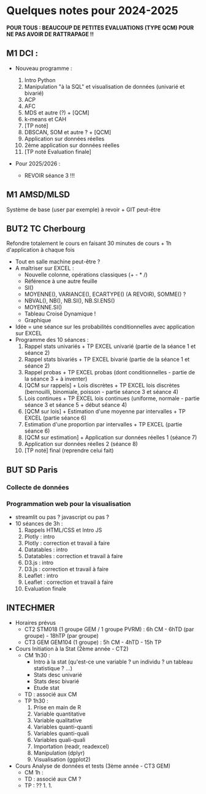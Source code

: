 # Quelques notes pour 2024-2025

**POUR TOUS : BEAUCOUP DE PETITES EVALUATIONS (TYPE QCM) POUR NE PAS AVOIR DE RATTRAPAGE !!**

## M1 DCI : 

- Nouveau programme :
    1. Intro Python
    2. Manipulation "à la SQL" et visualisation de données (univarié et bivarié)
    3. ACP
    4. AFC
    5. MDS et autre (?) + [QCM]
    6. k-means et CAH
    7. [TP noté]
    8. DBSCAN, SOM et autre ? + [QCM]
    9. Application sur données réelles
    10. 2ème application sur données réelles
    11. [TP noté Evaluation finale]
    
- Pour 2025/2026 :
    - REVOIR séance 3 !!!

## M1 AMSD/MLSD

Système de base (user par exemple) à revoir + GIT peut-être

## BUT2 TC Cherbourg 

Refondre totalement le cours en faisant 30 minutes de cours + 1h d'application à chaque fois

- Tout en salle machine peut-être ?
- A maîtriser sur EXCEL :
    - Nouvelle colonne, opérations classiques (+ - * /)
    - Référence à une autre feuille
    - SI()
    - MOYENNE(), VARIANCE(), ECARTYPE() (A REVOIR), SOMME() ?
    - NBVAL(), NB(), NB.SI(), NB.SI.ENS()
    - MOYENNE.SI()
    - Tableau Croisé Dynamique !
    - Graphique
- Idée = une séance sur les probabilités conditionnelles avec application sur EXCEL
- Programme des 10 séances :
    1. Rappel stats univariés + TP EXCEL univarié (partie de la séance 1 et séance 2)
    2. Rappel stats bivariés + TP EXCEL bivarié (partie de la séance 1 et séance 2)
    3. Rappel probas + TP EXCEL probas (dont conditionnelles - partie de la séance 3 + à inventer)
    4. [QCM sur rappels] + Lois discrètes + TP EXCEL lois discrètes (bernouilli, binomiale, poisson - partie séance 3 et séance 4)
    5. Lois continues + TP EXCEL lois continues (uniforme, normale - partie séance 3 et séance 5 + début séance 4)
    6. [QCM sur lois] + Estimation d'une moyenne par intervalles + TP EXCEL (partie séance 6)
    7. Estimation d'une proportion par intervalles + TP EXCEL (partie séance 6)
    8. [QCM sur estimation] + Application sur données réelles 1 (séance 7)
    9. Application sur données réelles 2 (séance 8)
    10. [TP noté] final (reprendre celui fait)

## BUT SD Paris

### Collecte de données

### Programmation web pour la visualisation

- streamlit ou pas ? javascript ou pas ?
- 10 séances de 3h :
    1. Rappels HTML/CSS et Intro JS
    1. Plotly : intro
    1. Plotly : correction et travail à faire
    1. Datatables : intro
    1. Datatables : correction et travail à faire
    1. D3.js : intro
    1. D3.js : correction et travail à faire
    1. Leaflet : intro
    1. Leaflet : correction et travail à faire
    1. Evaluation finale

<!--
### NoSQL / SAE : organisation à revoir

- TRAVAIL SUR DE GROSSES BASES DE DONNEES A PREVOIR (au moins pour test)
- 21h de ressources + 9h de formation en SAE + 10h de projets
- Idée de cadencement :
    - Semaine 1 : Lundi complet (Séance 1 + Séance 2) + Jeudi (Séance 3 / groupe) + Vendredi (Séance 4 / groupe)
    - Semaine 2 : Lundi complet (Séance 5 / groupe) + Jeudi (Séance 6 / groupe) + Vendredi (Séance 7 pour 1 groupe)
    - Semaine 3 : Jeudi (Séance 8 / groupe) + Vendredi (Séance 7 pour autre groupe)
    - Semaine 4 : Jeudi (Séance 9 / groupe) + Vendredi (Séance 10 pour 1 groupe)
    - Semaine 5 : Vendredi (Séance 10 pour autre groupe)
- Pour chaque parcours :
    - Séance 1 (RES) : CM sur NoSQL / Big Data / MongoDB
    - Séance 2 (SAE) : CM de présentation de la base, du processus désiré, et du résultat attendu (+ rappel SQL + présentation interaction Python/SQL)
    - Séance 3 (RES) : TP Premier pas Mongo
    - Séance 4 (RES) : TP Agrégats
    - Séance 5 (RES) : TP noté 1
    - Séance 6 (RES) : TP Jointure + Importation données dans Mongo
    - Séance 7 (SAE) : SQL -> NoSQL
    - Séance 8 (RES) : TP Intégration dans un process dashboard
    - Séance 9 (RES) : TP noté 2
    - Séance 10 (SAE) : NoSQL -> SQL
-->

## INTECHMER

- Horaires prévus
    - CT2 STM018 (1 groupe GEM / 1 groupe PVRM) : 6h CM - 6hTD (par groupe) - 18hTP (par groupe)
    - CT3 GEM GEM104 (1 groupe) : 5h CM - 4hTD - 15h TP
- Cours Initiation à la Stat (2ème année - CT2)
    - CM 1h30 :
        - Intro à la stat (qu'est-ce une variable ? un individu ? un tableau statistique ? ...)
        - Stats desc univarié
        - Stats desc bivarié
        - Etude stat
    - TD : associé aux CM
    - TP 1h30 : 
        1. Prise en main de R
        1. Variable quantitative
        1. Variable qualitative
        1. Variables quanti-quanti
        1. Variables quanti-quali
        1. Variables quali-quali
        1. Importation (readr, readexcel)
        1. Manipulation (dplyr)
        1. Visualisation (ggplot2)
- Cours Analyse de données et tests (3ème année - CT3 GEM)
    - CM 1h :
    - TD : associé aux CM ?
    - TP : ??
        1. 
        1. 
      
